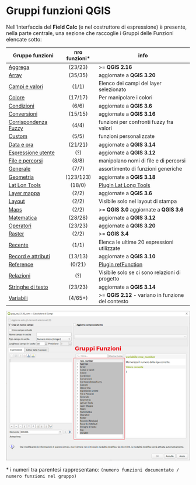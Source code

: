 # Gruppi funzioni QGIS 

Nell'Interfaccia del **Field Calc** (e nel costruttore di espressione) è presente, nella parte centrale, una sezione che raccoglie i Gruppi delle Funzioni elencate sotto:

Gruppo funzioni|nro funzioni*|info
---------------|:-----------:|----
[Aggrega](./aggrega/aggrega_unico.md) |(23/23)| >= **QGIS 2.16** 
[Array](./array/array_unico.md)| (35/35) |aggiornate a **QGIS 3.20**
[Campi e valori](./campi_e_valori/campi_unico.md)| (1/1)| Elenco dei campi del layer selezionato
[Colore](./colore/colore_unico.md)| (17/17)| Per manipolare i colori
[Condizioni](./condizioni/condizioni_unico.md)| (6/6)|aggiornate a **QGIS 3.6**
[Conversioni](./conversioni/conversioni_unico.md)| (15/15)|aggiornate a **QGIS 3.16**
[Corrispondenza Fuzzy](./corrispondenza_fuzzy/corrispondenza_fuzzy_unico.md)| (4/4)| funzioni per confronti fuzzy fra valori
[Custom](./custom/custom_unico.md)| (5/5)| funzioni personalizzate
[Data e ora](./data_ora/data_ora_unico.md) |(21/21)|aggiornate a **QGIS 3.14**
[Espressione utente](./espressione_utente/espressione_utente_unico.md)| (?)|aggiornate a **QGIS 3.12**
[File e percorsi](./file_e_percorsi/file_e_percorsi_unico.md)| (8/8)| manipolano nomi di file e di percorsi
[Generale](./generale/generale_unico.md)| (7/7)| assortimento di funzioni generiche
[Geometria](./geometria/geometria_unico.md) |(123/123)| aggiornate a **QGIS 3.18**
[Lat Lon Tools](./lat_lon_tools/lat_lon_tools_unico.md)| (18/0)| [Plugin Lat Long Tools](https://plugins.qgis.org/plugins/latlontools/)
[Layer mappa](./layer_della_mappa/layer_unico.md)| (2/2)| aggiornate a **QGIS 3.6**
[Layout](./maps/layout_unico.md)| (2/2)|  Visibile solo nel layout di stampa
[Maps](./layer_della_mappa/layer_unico.md)| (2/2) |>= **QGIS 3.0** aggiornate a **QGIS 3.6**
[Matematica](./matematica/matematica_unico.md)| (28/28)|aggiornate a **QGIS 3.12**
[Operatori](./operatori/operatori_unico.md)| (23/23)|aggiornate a **QGIS 3.20**
[Raster](./rasters/rasters_unico.md)|(2/2)|>= **QGIS 3.4** 
[Recente](./recente/recente_unico.md) |(1/1)| Elenca le ultime 20 espressioni utilizzate
[Record e attributi](./record_e_attributi/record_e_attributi_unico.md)| (13/13)|aggiornate a **QGIS 3.10**
[Reference](./reference/reference_unico.md)| (0/21)| [Plugin refFunction](https://plugins.qgis.org/plugins/refFunctions/)
[Relazioni](./relazioni/relazioni_unico.md)| (?)| Visibile solo se ci sono relazioni di progetto
[Stringhe di testo](./stringhe_di_testo/stringhe_di_testo_unico.md)| (23/23)|aggiornate a **QGIS 3.14**
[Variabili](./variabili/variabili_unico.md) |(4/65+) |>= **QGIS 2.12** - variano in funzione del contesto

![](../img/gruppi_funzioni.png)

\* i numeri tra parentesi rappresentano: `(numero funzioni documentate / numero funzioni nel gruppo)`